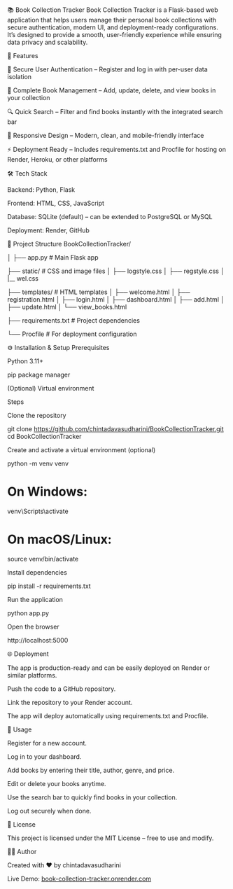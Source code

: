 📚 Book Collection Tracker
Book Collection Tracker is a Flask-based web application that helps users manage their personal book collections with secure authentication, modern UI, and deployment-ready configurations. It’s designed to provide a smooth, user-friendly experience while ensuring data privacy and scalability.



🚀 Features

🔐 Secure User Authentication – Register and log in with per-user data isolation

📖 Complete Book Management – Add, update, delete, and view books in your collection

🔍 Quick Search – Filter and find books instantly with the integrated search bar

🎨 Responsive Design – Modern, clean, and mobile-friendly interface

⚡ Deployment Ready – Includes requirements.txt and Procfile for hosting on Render, Heroku, or other platforms



🛠️ Tech Stack

Backend: Python, Flask

Frontend: HTML, CSS, JavaScript

Database: SQLite (default) – can be extended to PostgreSQL or MySQL

Deployment: Render, GitHub



📂 Project Structure
BookCollectionTracker/

│
├── app.py               # Main Flask app


├── static/              # CSS and image files
│   ├── logstyle.css
│   ├── regstyle.css
│   |__ wel.css


├── templates/           # HTML templates
│   ├── welcome.html
│   ├── registration.html
│   ├── login.html
│   ├── dashboard.html
│   ├── add.html
│   ├── update.html
│   └── view_books.html


├── requirements.txt     # Project dependencies


└── Procfile             # For deployment configuration



⚙️ Installation & Setup
Prerequisites

Python 3.11+

pip package manager

(Optional) Virtual environment

Steps

Clone the repository

git clone https://github.com/chintadavasudharini/BookCollectionTracker.git
cd BookCollectionTracker


Create and activate a virtual environment (optional)

python -m venv venv
# On Windows:
venv\Scripts\activate
# On macOS/Linux:
source venv/bin/activate


Install dependencies

pip install -r requirements.txt


Run the application

python app.py


Open the browser

http://localhost:5000



🌐 Deployment

The app is production-ready and can be easily deployed on Render or similar platforms.

Push the code to a GitHub repository.

Link the repository to your Render account.

The app will deploy automatically using requirements.txt and Procfile.



🎯 Usage

Register for a new account.

Log in to your dashboard.

Add books by entering their title, author, genre, and price.

Edit or delete your books anytime.

Use the search bar to quickly find books in your collection.

Log out securely when done.



📝 License

This project is licensed under the MIT License – free to use and modify.



👩‍💻 Author

Created with ❤️ by chintadavasudharini

Live Demo: [book-collection-tracker.onrender.com](https://book-collection-tracker.onrender.com/)
